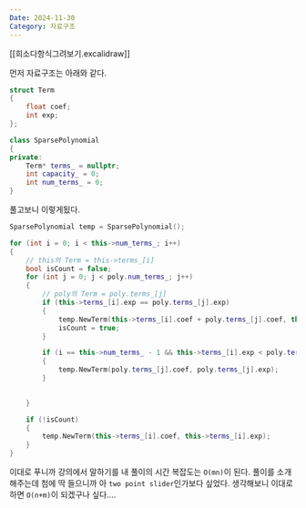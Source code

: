 ```yaml
---
Date: 2024-11-30
Category: 자료구조
---
```

[[희소다항식그려보기.excalidraw]]

먼저 자료구조는 아래와 같다.
```cpp
struct Term
{
	float coef;
	int exp;
};

class SparsePolynomial
{
private:
	Term* terms_ = nullptr;
	int capacity_ = 0;
	int num_terms_ = 0;
}
```

풀고보니 이렇게됬다.
```cpp
SparsePolynomial temp = SparsePolynomial();

for (int i = 0; i < this->num_terms_; i++)
{
	// this의 Term = this->terms_[i]
	bool isCount = false;
	for (int j = 0; j < poly.num_terms_; j++)
	{
		// poly의 Term = poly.terms_[j]
		if (this->terms_[i].exp == poly.terms_[j].exp)
		{
			temp.NewTerm(this->terms_[i].coef + poly.terms_[j].coef, this->terms_[i].exp);
			isCount = true;
		}

		if (i == this->num_terms_ - 1 && this->terms_[i].exp < poly.terms_[j].exp)
		{
			temp.NewTerm(poly.terms_[j].coef, poly.terms_[j].exp);
		}

		
	}

	if (!isCount)
	{
		temp.NewTerm(this->terms_[i].coef, this->terms_[i].exp);
	}
}
```

이대로 푸니까 강의에서 말하기를 내 풀이의 시간 복잡도는 `O(mn)`이 된다. 
풀이를 소개해주는데 첨에 딱 들으니까 아 `two point slider`인가보다 싶었다.
생각해보니 이대로 하면 `O(n+m)`이 되겠구나 싶다....
